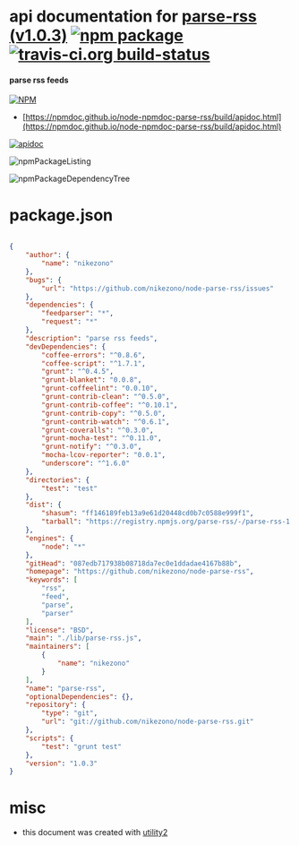 # api documentation for  [parse-rss (v1.0.3)](https://github.com/nikezono/node-parse-rss)  [![npm package](https://img.shields.io/npm/v/npmdoc-parse-rss.svg?style=flat-square)](https://www.npmjs.org/package/npmdoc-parse-rss) [![travis-ci.org build-status](https://api.travis-ci.org/npmdoc/node-npmdoc-parse-rss.svg)](https://travis-ci.org/npmdoc/node-npmdoc-parse-rss)
#### parse rss feeds

[![NPM](https://nodei.co/npm/parse-rss.png?downloads=true&downloadRank=true&stars=true)](https://www.npmjs.com/package/parse-rss)

- [https://npmdoc.github.io/node-npmdoc-parse-rss/build/apidoc.html](https://npmdoc.github.io/node-npmdoc-parse-rss/build/apidoc.html)

[![apidoc](https://npmdoc.github.io/node-npmdoc-parse-rss/build/screenCapture.buildCi.browser.%252Ftmp%252Fbuild%252Fapidoc.html.png)](https://npmdoc.github.io/node-npmdoc-parse-rss/build/apidoc.html)

![npmPackageListing](https://npmdoc.github.io/node-npmdoc-parse-rss/build/screenCapture.npmPackageListing.svg)

![npmPackageDependencyTree](https://npmdoc.github.io/node-npmdoc-parse-rss/build/screenCapture.npmPackageDependencyTree.svg)



# package.json

```json

{
    "author": {
        "name": "nikezono"
    },
    "bugs": {
        "url": "https://github.com/nikezono/node-parse-rss/issues"
    },
    "dependencies": {
        "feedparser": "*",
        "request": "*"
    },
    "description": "parse rss feeds",
    "devDependencies": {
        "coffee-errors": "^0.8.6",
        "coffee-script": "^1.7.1",
        "grunt": "^0.4.5",
        "grunt-blanket": "0.0.8",
        "grunt-coffeelint": "0.0.10",
        "grunt-contrib-clean": "^0.5.0",
        "grunt-contrib-coffee": "^0.10.1",
        "grunt-contrib-copy": "^0.5.0",
        "grunt-contrib-watch": "^0.6.1",
        "grunt-coveralls": "^0.3.0",
        "grunt-mocha-test": "^0.11.0",
        "grunt-notify": "^0.3.0",
        "mocha-lcov-reporter": "0.0.1",
        "underscore": "^1.6.0"
    },
    "directories": {
        "test": "test"
    },
    "dist": {
        "shasum": "ff146189feb13a9e61d20448cd0b7c0588e999f1",
        "tarball": "https://registry.npmjs.org/parse-rss/-/parse-rss-1.0.3.tgz"
    },
    "engines": {
        "node": "*"
    },
    "gitHead": "087edb717938b08718da7ec0e1ddadae4167b88b",
    "homepage": "https://github.com/nikezono/node-parse-rss",
    "keywords": [
        "rss",
        "feed",
        "parse",
        "parser"
    ],
    "license": "BSD",
    "main": "./lib/parse-rss.js",
    "maintainers": [
        {
            "name": "nikezono"
        }
    ],
    "name": "parse-rss",
    "optionalDependencies": {},
    "repository": {
        "type": "git",
        "url": "git://github.com/nikezono/node-parse-rss.git"
    },
    "scripts": {
        "test": "grunt test"
    },
    "version": "1.0.3"
}
```



# misc
- this document was created with [utility2](https://github.com/kaizhu256/node-utility2)
